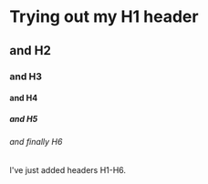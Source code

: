 # Trying out my H1 header
## and H2
### and H3
#### and H4
##### and H5
###### and finally H6
I've just added headers H1-H6.

